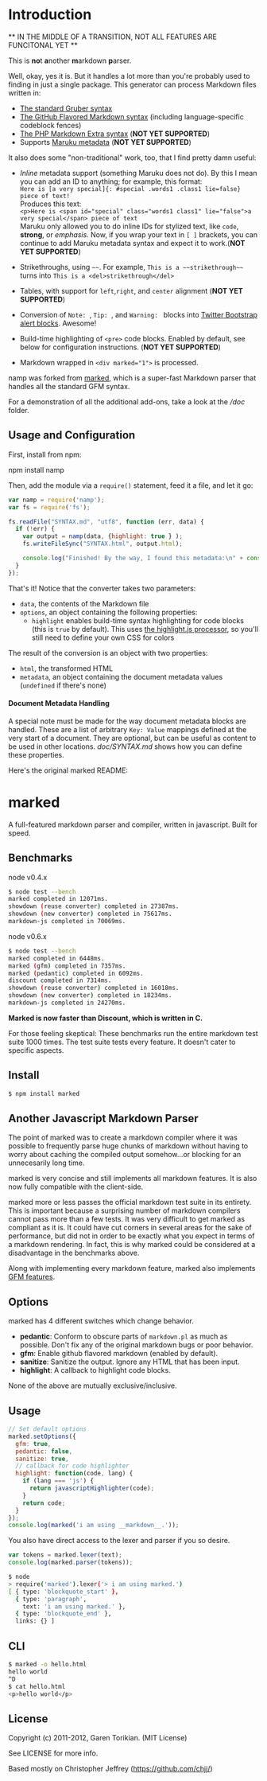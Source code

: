 # Introduction

** IN THE MIDDLE OF A TRANSITION, NOT ALL FEATURES ARE FUNCITONAL YET **

This is **no**t **a**nother **m**arkdown **p**arser.

Well, okay, yes it is. But it handles a lot more than you're probably used to finding in just a single package. This generator can process Markdown files written in:

* [The standard Gruber syntax](http://daringfireball.net/projects/markdown/)
* [The GitHub Flavored Markdown syntax](http://github.github.com/github-flavored-markdown/) (including language-specific codeblock fences)
* [The PHP Markdown Extra syntax](http://michelf.com/projects/php-markdown/extra/) (**NOT YET SUPPORTED**)
* Supports [Maruku metadata](http://maruku.rubyforge.org/maruku.html#meta) (**NOT YET SUPPORTED**)

It also does some "non-traditional" work, too, that I find pretty damn useful:

* _Inline_ metadata support (something Maruku does not do). By this I mean you can add an ID to anything; for example, this format:  
 `Here is [a very special]{: #special .words1 .class1 lie=false} piece of text!`  
Produces this text:  
`<p>Here is <span id="special" class="words1 class1" lie="false">a very special</span> piece of text`  
Maruku only allowed you to do inline IDs for stylized text, like `code`, **strong**, or _emphasis_. Now, if you wrap your text in `[ ]` brackets, you can continue to add Maruku metadata syntax and expect it to work.(**NOT YET SUPPORTED**)
  
* Strikethroughs, using `~~`. For example, `This is a ~~strikethrough~~` turns into `This is a <del>strikethrough</del>`
* Tables, with support for `left`,`right`, and `center` alignment (**NOT YET SUPPORTED**)
* Conversion of `Note: `, `Tip: `, and `Warning: ` blocks into [Twitter Bootstrap alert blocks](http://twitter.github.com/bootstrap/components.html#alerts). Awesome!
* Build-time highlighting of `<pre>` code blocks. Enabled by default, see below for configuration instructions. (**NOT YET SUPPORTED**)

* Markdown wrapped in `<div marked="1">` is processed.

namp was forked from [marked](https://github.com/chjj/marked), which is a super-fast Markdown parser that handles all the standard GFM syntax.

For a demonstration of all the additional add-ons, take a look at the _/doc_ folder.

## Usage and Configuration

First, install from npm:

  npm install namp

Then, add the module via a `require()` statement, feed it a file, and let it go:

```javascript
var namp = require('namp');
var fs = require('fs');

fs.readFile("SYNTAX.md", "utf8", function (err, data) {
  if (!err) {
    var output = namp(data, {highlight: true } );
    fs.writeFileSync("SYNTAX.html", output.html);

    console.log("Finished! By the way, I found this metadata:\n" + console.log(output.metadata));
  }
});
```

That's it! Notice that the converter takes two parameters:

* `data`, the contents of the Markdown file
* `options`, an object containing the following properties:  
  - `highlight` enables build-time syntax highlighting for code blocks (this is `true` by default). This uses [the highlight.js processor](http://softwaremaniacs.org/soft/highlight/en/), so you'll still need to define your own CSS for colors

The result of the conversion is an object with two properties:

* `html`, the transformed HTML
* `metadata`, an object containing the document metadata values (`undefined` if there's none)

#### Document Metadata Handling

A special note must be made for the way document metadata blocks are handled. These are a list of arbitrary `Key: Value` mappings defined at the very start of a document. They are optional, but can be useful as content to be used in other locations. _doc/SYNTAX.md_ shows how you can define these properties.

Here's the original marked README:

# marked

A full-featured markdown parser and compiler, written in javascript.
Built for speed.

## Benchmarks

node v0.4.x

``` bash
$ node test --bench
marked completed in 12071ms.
showdown (reuse converter) completed in 27387ms.
showdown (new converter) completed in 75617ms.
markdown-js completed in 70069ms.
```

node v0.6.x

``` bash
$ node test --bench
marked completed in 6448ms.
marked (gfm) completed in 7357ms.
marked (pedantic) completed in 6092ms.
discount completed in 7314ms.
showdown (reuse converter) completed in 16018ms.
showdown (new converter) completed in 18234ms.
markdown-js completed in 24270ms.
```

__Marked is now faster than Discount, which is written in C.__

For those feeling skeptical: These benchmarks run the entire markdown test suite
1000 times. The test suite tests every feature. It doesn't cater to specific
aspects.

## Install

``` bash
$ npm install marked
```

## Another Javascript Markdown Parser

The point of marked was to create a markdown compiler where it was possible to
frequently parse huge chunks of markdown without having to worry about
caching the compiled output somehow...or blocking for an unnecesarily long time.

marked is very concise and still implements all markdown features. It is also
now fully compatible with the client-side.

marked more or less passes the official markdown test suite in its
entirety. This is important because a surprising number of markdown compilers
cannot pass more than a few tests. It was very difficult to get marked as
compliant as it is. It could have cut corners in several areas for the sake
of performance, but did not in order to be exactly what you expect in terms
of a markdown rendering. In fact, this is why marked could be considered at a
disadvantage in the benchmarks above.

Along with implementing every markdown feature, marked also implements
[GFM features](http://github.github.com/github-flavored-markdown/).

## Options

marked has 4 different switches which change behavior.

- __pedantic__: Conform to obscure parts of `markdown.pl` as much as possible.
  Don't fix any of the original markdown bugs or poor behavior.
- __gfm__: Enable github flavored markdown (enabled by default).
- __sanitize__: Sanitize the output. Ignore any HTML that has been input.
- __highlight__: A callback to highlight code blocks.

None of the above are mutually exclusive/inclusive.

## Usage

``` js
// Set default options
marked.setOptions({
  gfm: true,
  pedantic: false,
  sanitize: true,
  // callback for code highlighter
  highlight: function(code, lang) {
    if (lang === 'js') {
      return javascriptHighlighter(code);
    }
    return code;
  }
});
console.log(marked('i am using __markdown__.'));
```

You also have direct access to the lexer and parser if you so desire.

``` js
var tokens = marked.lexer(text);
console.log(marked.parser(tokens));
```

``` bash
$ node
> require('marked').lexer('> i am using marked.')
[ { type: 'blockquote_start' },
  { type: 'paragraph',
    text: 'i am using marked.' },
  { type: 'blockquote_end' },
  links: {} ]
```

## CLI

``` bash
$ marked -o hello.html
hello world
^D
$ cat hello.html
<p>hello world</p>
```

## License

Copyright (c) 2011-2012, Garen Torikian. (MIT License)

See LICENSE for more info.

Based mostly on Christopher Jeffrey (https://github.com/chjj/)
